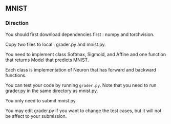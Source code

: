 ## MNIST

### Direction

You should first download dependencies first : numpy and torchvision.

Copy two files to local : grader.py and mnist.py.

You need to implement class Softmax, Sigmoid, and Affine and one function that returns Model that predicts MNIST.

Each class is implementation of Neuron that has forward and backward functions.

You can test your code by running ```grader.py```. Note that you need to run grader.py in the same directory as mnist.py.

You only need to submit mnist.py.

You may edit grader.py if you want to change the test cases, but it will not be affect to your submission.
